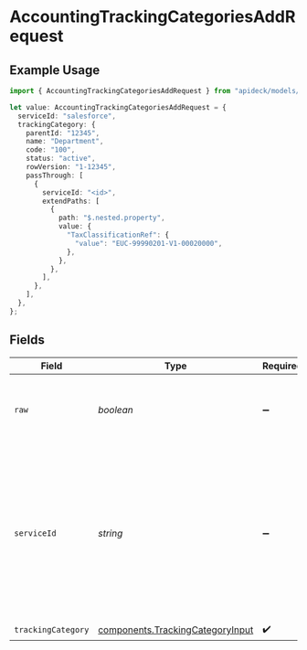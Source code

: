 # AccountingTrackingCategoriesAddRequest

## Example Usage

```typescript
import { AccountingTrackingCategoriesAddRequest } from "apideck/models/operations";

let value: AccountingTrackingCategoriesAddRequest = {
  serviceId: "salesforce",
  trackingCategory: {
    parentId: "12345",
    name: "Department",
    code: "100",
    status: "active",
    rowVersion: "1-12345",
    passThrough: [
      {
        serviceId: "<id>",
        extendPaths: [
          {
            path: "$.nested.property",
            value: {
              "TaxClassificationRef": {
                "value": "EUC-99990201-V1-00020000",
              },
            },
          },
        ],
      },
    ],
  },
};
```

## Fields

| Field                                                                                                                                         | Type                                                                                                                                          | Required                                                                                                                                      | Description                                                                                                                                   | Example                                                                                                                                       |
| --------------------------------------------------------------------------------------------------------------------------------------------- | --------------------------------------------------------------------------------------------------------------------------------------------- | --------------------------------------------------------------------------------------------------------------------------------------------- | --------------------------------------------------------------------------------------------------------------------------------------------- | --------------------------------------------------------------------------------------------------------------------------------------------- |
| `raw`                                                                                                                                         | *boolean*                                                                                                                                     | :heavy_minus_sign:                                                                                                                            | Include raw response. Mostly used for debugging purposes                                                                                      |                                                                                                                                               |
| `serviceId`                                                                                                                                   | *string*                                                                                                                                      | :heavy_minus_sign:                                                                                                                            | Provide the service id you want to call (e.g., pipedrive). Only needed when a consumer has activated multiple integrations for a Unified API. | salesforce                                                                                                                                    |
| `trackingCategory`                                                                                                                            | [components.TrackingCategoryInput](../../models/components/trackingcategoryinput.md)                                                          | :heavy_check_mark:                                                                                                                            | N/A                                                                                                                                           |                                                                                                                                               |